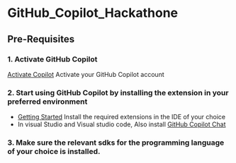 # GitHub_Copilot_Hackathone

## Pre-Requisites

### 1. Activate GitHub Copilot
[Activate Copilot](https://github.com/settings/copilot) Activate your GitHub Copilot account

### 2. Start using GitHub Copilot by installing the extension in your preferred environment
- [Getting Started](https://docs.github.com/en/copilot/getting-started-with-github-copilot) Install the required extensions in the IDE of your choice
- In visual Studio and Visual studio code, Also install [GitHub Copilot Chat](https://docs.github.com/en/copilot/github-copilot-chat/about-github-copilot-chat)

### 3. Make sure the relevant sdks for the programming language of your choice is installed.
